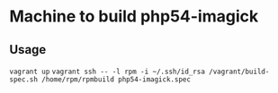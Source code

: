 Machine to build php54-imagick
========


Usage
-------
`vagrant up`
`vagrant ssh -- -l rpm -i ~/.ssh/id_rsa /vagrant/build-spec.sh /home/rpm/rpmbuild php54-imagick.spec`
